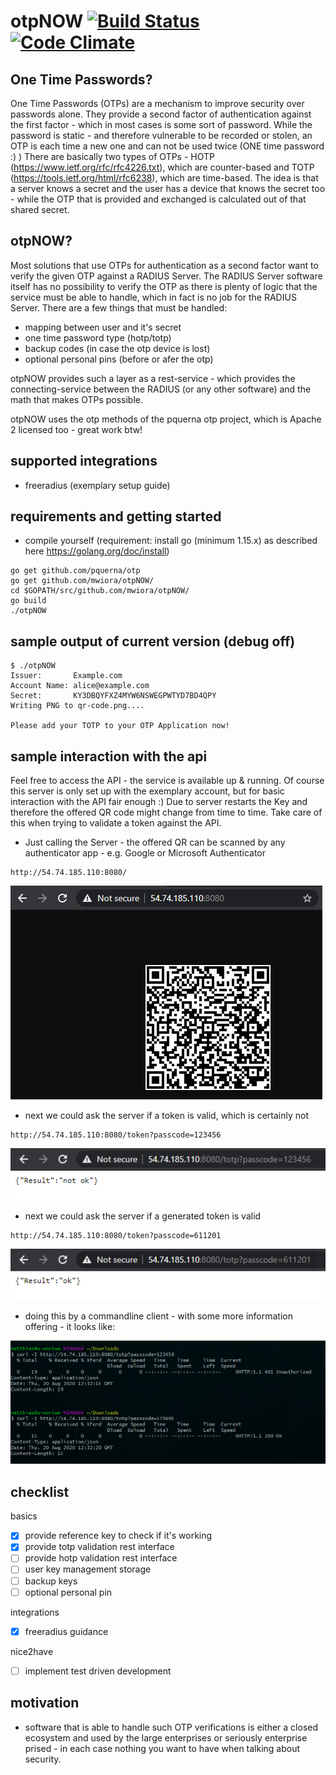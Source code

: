 otpNOW [![Build Status](https://travis-ci.org/mwiora/otpNOW.svg)](https://travis-ci.org/mwiora/otpNOW) [![Code Climate](https://codeclimate.com/github/mwiora/otpNOW/badges/gpa.svg)](https://codeclimate.com/github/mwiora/otpNOW)
=========

One Time Passwords?
---------------
One Time Passwords (OTPs) are a mechanism to improve security over passwords alone. They provide a second factor of authentication against the first factor - which in most cases is some sort of password. 
While the password is static - and therefore vulnerable to be recorded or stolen, an OTP is each time a new one and can not be used twice (ONE time password :) )
There are basically two types of OTPs - HOTP (https://www.ietf.org/rfc/rfc4226.txt), which are counter-based and TOTP (https://tools.ietf.org/html/rfc6238), which are time-based.
The idea is that a server knows a secret and the user has a device that knows the secret too - while the OTP that is provided and exchanged is calculated out of that shared secret.

otpNOW?
---------------
Most solutions that use OTPs for authentication as a second factor want to verify the given OTP against a RADIUS Server. The RADIUS Server software itself has no possibility to verify the OTP as there is plenty of logic that the service must be able to handle, which in fact is no job for the RADIUS Server.
There are a few things that must be handled:
- mapping between user and it's secret
- one time password type (hotp/totp)
- backup codes (in case the otp device is lost)
- optional personal pins (before or afer the otp)

otpNOW provides such a layer as a rest-service - which provides the connecting-service between the RADIUS (or any other software) and the math that makes OTPs possible.

otpNOW uses the otp methods of the pquerna otp project, which is Apache 2 licensed too - great work btw!

supported integrations
---------------
- freeradius (exemplary setup guide)

requirements and getting started
---------------

* compile yourself (requirement: install go (minimum 1.15.x) as described here https://golang.org/doc/install)
```
go get github.com/pquerna/otp
go get github.com/mwiora/otpNOW/
cd $GOPATH/src/github.com/mwiora/otpNOW/
go build
./otpNOW
```

sample output of current version (debug off)
---------------

```
$ ./otpNOW
Issuer:       Example.com
Account Name: alice@example.com
Secret:       KY3DBQYFXZ4MYW6NSWEGPWTYD7BD4QPY
Writing PNG to qr-code.png....

Please add your TOTP to your OTP Application now!
```

sample interaction with the api
---------------

Feel free to access the API - the service is available up & running. Of course this server is only set up with the exemplary account, but for basic interaction with the API fair enough :)
Due to server restarts the Key and therefore the offered QR code might change from time to time. Take care of this when trying to validate a token against the API.

- Just calling the Server - the offered QR can be scanned by any authenticator app - e.g. Google or Microsoft Authenticator
```
http://54.74.185.110:8080/
```
![qr](_resources_readme/qr.png)

- next we could ask the server if a token is valid, which is certainly not
```
http://54.74.185.110:8080/token?passcode=123456
```
![qr](_resources_readme/check_notok.png)

- next we could ask the server if a generated token is valid
```
http://54.74.185.110:8080/token?passcode=611201
```
![qr](_resources_readme/check_ok.png)

- doing this by a commandline client - with some more information offering - it looks like:

![qr](_resources_readme/curl.png)

checklist
---------------
basics
- [x] provide reference key to check if it's working
- [x] provide totp validation rest interface
- [ ] provide hotp validation rest interface
- [ ] user key management storage
- [ ] backup keys
- [ ] optional personal pin

integrations
- [x] freeradius guidance

nice2have
- [ ] implement test driven development

motivation
---------------
- software that is able to handle such OTP verifications is either a closed ecosystem and used by the large enterprises or seriously enterprise prised - in each case nothing you want to have when talking about security.